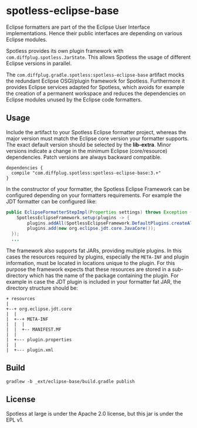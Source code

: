 # spotless-eclipse-base

Eclipse formatters are part of the the Eclipse User Interface implementations. Hence their public interfaces are depending on various Eclipse modules.

Spotless provides its own plugin framework with `com.diffplug.spotless.JarState`. This allows Spotless the usage of different Eclipse versions in parallel.


The `com.diffplug.gradle.spotless:spotless-eclipse-base` artifact mocks the redundant Eclipse OSGI/plugin framework for Spotless. Furthermore it provides Eclipse services adapted for Spotless, which avoids for example the creation of a permanent workspace and reduces the dependencies on Eclipse modules unused by the Eclipse code formatters.

## Usage

Include the artifact to your Spotless Eclipse formatter project, whereas the major version must match the Eclipse core version your formatter supports. The exact default version should be selected by the **lib-extra**.
Minor versions indicate a change in the minimum Eclipse (core/resource) dependencies.
Patch versions are always backward compatible.


```Gradle
dependencies {
  compile "com.diffplug.spotless:spotless-eclipse-base:3.+"
}
```

In the constructor of your formatter, the Spotless Eclipse Framework can be configured depending on your formatters requirements. For example the JDT formatter can be configured like:

```Java
public EclipseFormatterStepImpl(Properties settings) throws Exception {
    SpotlessEclipseFramework.setup(plugins -> {
        plugins.addAll(SpotlessEclipseFramework.DefaultPlugins.createAll());
        plugins.add(new org.eclipse.jdt.core.JavaCore());
  });
  ...
```

The framework also supports fat JARs, providing multiple plugins.
In this cases the resources required by plugins, especially the `META-INF` and plugin information, must be located in locations unique
to the plugin.
For this purpose the framework expects that these resources are stored in a sub-directory
which has the name of the package containing the plugin. For example in case the JDT plugin
is included in your formatter fat JAR, the directory structure should be:

```
+ resources
|
+--+ org.eclipse.jdt.core
|  |
|  +--+ META-INF
|  |  |
|  |  +-- MANIFEST.MF
|  |
|  +--- plugin.properties
|  |
|  +--- plugin.xml

```


## Build

```
gradlew -b _ext/eclipse-base/build.gradle publish
```


## License

Spotless at large is under the Apache 2.0 license, but this jar is under the EPL v1.
